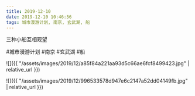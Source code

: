 ```yaml
---
title: 2019-12-10
date: 2019-12-10 10:46:56
tags: 城市漫游计划, 南京, 玄武湖, 船
---
```


<p>三种小船互相观望</p>

#城市漫游计划 #南京 #玄武湖 #船

![]({{ "/assets/images/2019/12/a85f84a221aa93d5c66ae6fcf8499423.jpg" | relative_url }})

![]({{ "/assets/images/2019/12/996533578d947e6c2147a52dd04149fb.jpg" | relative_url }})
